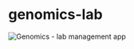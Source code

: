# genomics-lab
![Genomics - lab management app](https://github.com/user-attachments/assets/c8ef1d62-5a12-480c-b21d-11dd253c11bd)

